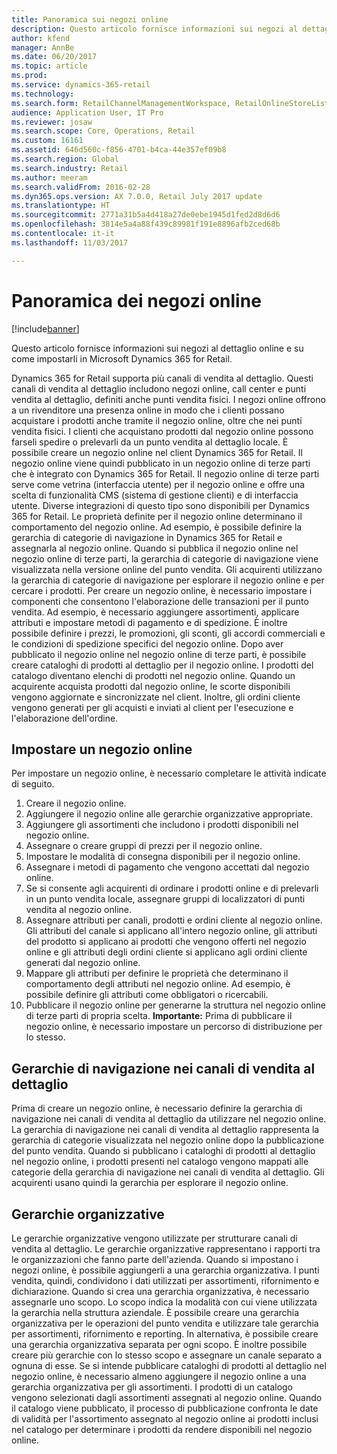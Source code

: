 ```yaml
---
title: Panoramica sui negozi online
description: Questo articolo fornisce informazioni sui negozi al dettaglio online e su come impostarli in Microsoft Dynamics 365 for Retail.
author: kfend
manager: AnnBe
ms.date: 06/20/2017
ms.topic: article
ms.prod: 
ms.service: dynamics-365-retail
ms.technology: 
ms.search.form: RetailChannelManagementWorkspace, RetailOnlineStoreList
audience: Application User, IT Pro
ms.reviewer: josaw
ms.search.scope: Core, Operations, Retail
ms.custom: 16161
ms.assetid: 646d560c-f856-4701-b4ca-44e357ef09b8
ms.search.region: Global
ms.search.industry: Retail
ms.author: meeram
ms.search.validFrom: 2016-02-28
ms.dyn365.ops.version: AX 7.0.0, Retail July 2017 update
ms.translationtype: HT
ms.sourcegitcommit: 2771a31b5a4d418a27de0ebe1945d1fed2d8d6d6
ms.openlocfilehash: 3814e5a4a88f439c89981f191e8896afb2ced68b
ms.contentlocale: it-it
ms.lasthandoff: 11/03/2017

---
```


# <a name="online-store-overview"></a>Panoramica dei negozi online

[!include[banner](includes/banner.md)]


Questo articolo fornisce informazioni sui negozi al dettaglio online e su come impostarli in Microsoft Dynamics 365 for Retail.

Dynamics 365 for Retail supporta più canali di vendita al dettaglio. Questi canali di vendita al dettaglio includono negozi online, call center e punti vendita al dettaglio, definiti anche punti vendita fisici. I negozi online offrono a un rivenditore una presenza online in modo che i clienti possano acquistare i prodotti anche tramite il negozio online, oltre che nei punti vendita fisici. I clienti che acquistano prodotti dal negozio online possono farseli spedire o prelevarli da un punto vendita al dettaglio locale. È possibile creare un negozio online nel client Dynamics 365 for Retail. Il negozio online viene quindi pubblicato in un negozio online di terze parti che è integrato con Dynamics 365 for Retail. Il negozio online di terze parti serve come vetrina (interfaccia utente) per il negozio online e offre una scelta di funzionalità CMS (sistema di gestione clienti) e di interfaccia utente. Diverse integrazioni di questo tipo sono disponibili per Dynamics 365 for Retail. Le proprietà definite per il negozio online determinano il comportamento del negozio online. Ad esempio, è possibile definire la gerarchia di categorie di navigazione in Dynamics 365 for Retail e assegnarla al negozio online. Quando si pubblica il negozio online nel negozio online di terze parti, la gerarchia di categorie di navigazione viene visualizzata nella versione online del punto vendita. Gli acquirenti utilizzano la gerarchia di categorie di navigazione per esplorare il negozio online e per cercare i prodotti. Per creare un negozio online, è necessario impostare i componenti che consentono l'elaborazione delle transazioni per il punto vendita. Ad esempio, è necessario aggiungere assortimenti, applicare attributi e impostare metodi di pagamento e di spedizione. È inoltre possibile definire i prezzi, le promozioni, gli sconti, gli accordi commerciali e le condizioni di spedizione specifici del negozio online. Dopo aver pubblicato il negozio online nel negozio online di terze parti, è possibile creare cataloghi di prodotti al dettaglio per il negozio online. I prodotti del catalogo diventano elenchi di prodotti nel negozio online. Quando un acquirente acquista prodotti dal negozio online, le scorte disponibili vengono aggiornate e sincronizzate nel client. Inoltre, gli ordini cliente vengono generati per gli acquisti e inviati al client per l'esecuzione e l'elaborazione dell'ordine.

## <a name="set-up-an-online-store"></a>Impostare un negozio online
Per impostare un negozio online, è necessario completare le attività indicate di seguito.

1.  Creare il negozio online.
2.  Aggiungere il negozio online alle gerarchie organizzative appropriate.
3.  Aggiungere gli assortimenti che includono i prodotti disponibili nel negozio online.
4.  Assegnare o creare gruppi di prezzi per il negozio online.
5.  Impostare le modalità di consegna disponibili per il negozio online.
6.  Assegnare i metodi di pagamento che vengono accettati dal negozio online.
7.  Se si consente agli acquirenti di ordinare i prodotti online e di prelevarli in un punto vendita locale, assegnare gruppi di localizzatori di punti vendita al negozio online.
8.  Assegnare attributi per canali, prodotti e ordini cliente al negozio online. Gli attributi del canale si applicano all'intero negozio online, gli attributi del prodotto si applicano ai prodotti che vengono offerti nel negozio online e gli attributi degli ordini cliente si applicano agli ordini cliente generati dal negozio online.
9.  Mappare gli attributi per definire le proprietà che determinano il comportamento degli attributi nel negozio online. Ad esempio, è possibile definire gli attributi come obbligatori o ricercabili.
10. Pubblicare il negozio online per generarne la struttura nel negozio online di terze parti di propria scelta. **Importante:** Prima di pubblicare il negozio online, è necessario impostare un percorso di distribuzione per lo stesso.

## <a name="retail-channel-navigation-hierarchies"></a>Gerarchie di navigazione nei canali di vendita al dettaglio
Prima di creare un negozio online, è necessario definire la gerarchia di navigazione nei canali di vendita al dettaglio da utilizzare nel negozio online. La gerarchia di navigazione nei canali di vendita al dettaglio rappresenta la gerarchia di categorie visualizzata nel negozio online dopo la pubblicazione del punto vendita. Quando si pubblicano i cataloghi di prodotti al dettaglio nel negozio online, i prodotti presenti nel catalogo vengono mappati alle categorie della gerarchia di navigazione nei canali di vendita al dettaglio. Gli acquirenti usano quindi la gerarchia per esplorare il negozio online.

## <a name="organization-hierarchies"></a>Gerarchie organizzative
Le gerarchie organizzative vengono utilizzate per strutturare canali di vendita al dettaglio. Le gerarchie organizzative rappresentano i rapporti tra le organizzazioni che fanno parte dell'azienda. Quando si impostano i negozi online, è possibile aggiungerli a una gerarchia organizzativa. I punti vendita, quindi, condividono i dati utilizzati per assortimenti, rifornimento e dichiarazione. Quando si crea una gerarchia organizzativa, è necessario assegnarle uno scopo. Lo scopo indica la modalità con cui viene utilizzata la gerarchia nella struttura aziendale. È possibile creare una gerarchia organizzativa per le operazioni del punto vendita e utilizzare tale gerarchia per assortimenti, rifornimento e reporting. In alternativa, è possibile creare una gerarchia organizzativa separata per ogni scopo. È inoltre possibile creare più gerarchie con lo stesso scopo e assegnare un canale separato a ognuna di esse. Se si intende pubblicare cataloghi di prodotti al dettaglio nel negozio online, è necessario almeno aggiungere il negozio online a una gerarchia organizzativa per gli assortimenti. I prodotti di un catalogo vengono selezionati dagli assortimenti assegnati al negozio online. Quando il catalogo viene pubblicato, il processo di pubblicazione confronta le date di validità per l'assortimento assegnato al negozio online ai prodotti inclusi nel catalogo per determinare i prodotti da rendere disponibili nel negozio online.




